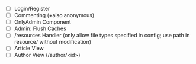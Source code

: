 - [ ] Login/Register
- [ ] Commenting (+also anonymous)
- [ ] OnlyAdmin Component
- [ ] Admin: Flush Caches
- [ ] /resources Handler (only allow file types specified in config; use path in resource/ without modification)
- [ ] Article View
- [ ] Author View (/author/\<id\>)